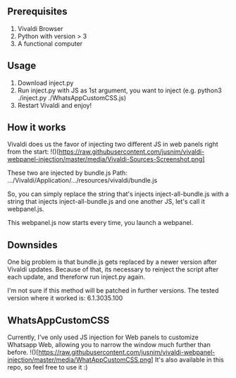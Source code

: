 ## Prerequisites
1. Vivaldi Browser
2. Python with version > 3
3. A functional computer

## Usage
1. Download inject.py
2. Run inject.py with JS as 1st argument, you want to inject
   (e.g. python3 ./inject.py ./WhatsAppCustomCSS.js)
3. Restart Vivaldi and enjoy!

## How it works
Vivaldi does us the favor of injecting two different JS in web panels right from the start:
!()[https://raw.githubusercontent.com/jusnim/vivaldi-webpanel-injection/master/media/Vivaldi-Sources-Screenshot.png]

These two are injected by bundle.js
Path: .../Vivaldi/Application/.../resources/vivaldi/bundle.js

So, you can simply replace the string that's injects inject-all-bundle.js with a string that injects inject-all-bundle.js and one another JS, let's call it webpanel.js.

This webpanel.js now starts every time, you launch a webpanel.

## Downsides
One big problem is that bundle.js gets replaced by a newer version after Vivaldi updates. Because of that, its necessary to reinject the script after each update, and thereforw run inject.py again.

I'm not sure if this method will be patched in further versions.
The tested version where it worked is: 6.1.3035.100

## WhatsAppCustomCSS
Currently, I've only used JS injection for Web panels to customize Whatsapp Web, allowing you to narrow the window much further than before.
!()[https://raw.githubusercontent.com/jusnim/vivaldi-webpanel-injection/master/media/WhatAppCustomCSS.png]
It's also available in this repo, so feel free to use it :)
